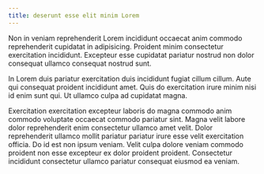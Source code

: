 ```yaml
---
title: deserunt esse elit minim Lorem
---
```


Non in veniam reprehenderit Lorem incididunt occaecat anim commodo reprehenderit cupidatat in adipisicing. Proident minim consectetur exercitation incididunt. Excepteur esse cupidatat pariatur nostrud non dolor consequat ullamco consequat nostrud sunt.

In Lorem duis pariatur exercitation duis incididunt fugiat cillum cillum. Aute qui consequat proident incididunt amet. Quis do exercitation irure minim nisi id enim sunt qui. Ut ullamco culpa ad cupidatat magna.

Exercitation exercitation excepteur laboris do magna commodo anim commodo voluptate occaecat commodo pariatur sint. Magna velit labore dolor reprehenderit enim consectetur ullamco amet velit. Dolor reprehenderit ullamco mollit pariatur pariatur irure esse velit exercitation officia. Do id est non ipsum veniam. Velit culpa dolore veniam commodo proident non esse excepteur ex dolor proident proident. Consectetur incididunt consectetur ullamco pariatur consequat eiusmod ea veniam.